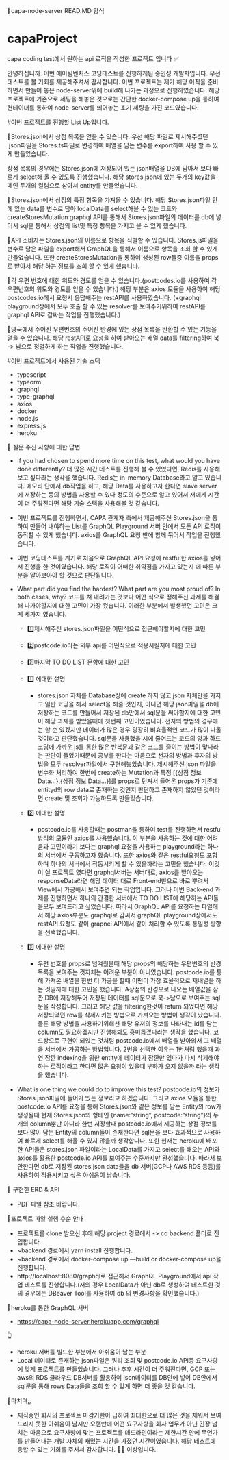 📜capa-node-server READ.MD 양식

# capaProject

capa coding test에서 원하는 api 로직을 작성한 프로젝트 입니다 ✅

안녕하십니까. 이번 에이팀벤처스 코딩테스트를 진행하게된 송인성 개발자입니다. 우선 테스트를 볼 기회를 제공해주셔서 감사합니다.
이번 프로젝트는 제가 해당 이직을 준비하면서 만들어 놓은 node-server위에 build해 나가는 과정으로 진행하였습니다.
해당 프로젝트에 기존으로 세팅을 해놓은 것으로는 간단한 docker-compose up을 통하여 컨테이너를 통하여 node-server를 띄어놓는 초기 세팅을 가진 코드였습니다.

#이번 프로젝트를 진행할 List Up입니다.


📌Stores.json에서 상점 목록을 얻을 수 있습니다.
우선 해당 파일로 제시해주셨던 .json파일을 Stores.ts파일로 변경하여 배열을 담는 변수를 export하여 사용 할 수 있게 만들었습니다.

상점 목록의 경우에는 Stores.json에 저장되어 있는 json배열을 DB에 담아서 보다 빠르게 select해 올 수 있도록 진행했습니다.
해당 stores.json에 있는 두개의 key값을 메인 두개의 컬럼으로 삼아서 entity를 만들었습니다.

📌Stores.json에서 상점의 특정 항목을 가져올 수 있습니다.
해당 Stores.json파일 안에 있는 data를 변수로 담아 localData를 select해올 수 있는 코드와 createStoresMutation graphql API를 통해서 Stores.json파일의 데이터를 db에 넣어서 sql을 통해서
상점의 list및 특정 항목을 가지고 올 수 있게 했습니다.

📌API 소비자는 Stores.json의 이름으로 항목을 식별할 수 있습니다.
Stores.js파일을 변수로 담은 파일을 export해서 GraphQL을 통해서 이름으로 항목을 조회 할 수 있게 만들었습니다. 또한 createStoresMutation을 통하여 생성된 row들중 이름을 props로 받아서 해당 하는 정보를 조회 할 수 있게 했습니다.

📌각 우편 번호에 대한 위도와 경도를 얻을 수 있습니다.(postcodes.io를 사용하여 각 우편번호의 위도와 경도를 얻을 수 있습니다.)
해당 부분은 axios 모듈을 사용하여 해당 postcodes.io에서 요청시 응답해주는 restAPI를 사용하였습니다.
(+graphql playground상에서 모두 호출 할 수 있는 resolver를 보여주기위하여 restAPI를 graphql API로 감싸는 작업을 진행했습니다.)

📌영국에서 주어진 우편번호의 주어진 반경에 있는 상점 목록을 반환할 수 있는 기능을 얻을 수 있습니다.
해당 restAPI로 요청을 하여 받아오는 배열 data를 filtering하여 북 -> 남으로 정렬하게 하는 작업을 진행했습니다.


#이번 프로젝트에서 사용된 기술 스택
- typescript
- typeorm
- graphql
- type-graphql
- axios
- docker
- node.js
- express.js
- heroku

📌 질문 주신 사항에 대한 답변
- If you had chosen to spend more time on this test, what would you have done differently?
  더 많은 시간 테스트를 진행해 볼 수 있었다면, Redis를 사용해보고 싶다라는 생각을 했습니다. Redis는 in-memory Database라고 알고 있습니다. 메모리 단에서 db작업을 하고, 해당 Data를 사용하고자
  한다면 slave server에 저장하는 등의 방법을 사용할 수 있다 정도의 수준으로 알고 있어서 저에게 시간이 더 주워진다면 해당 기술 스택을 사용해볼 것 같습니다.
  
  
- 이번 프로젝트를 진행하면서, CAPA 관계자 측에서 제공해주신 Stores.json을 통하여 만들어 내야하는 List를 GraphQL Playground 서버 안에서 모든 API 로직이 동작할 수 있게 했습니다. axios를 GraphQL 요청   딴에 함께 묶어서 작업을 진행했습니다.
  
- 이번 코딩테스트를 계기로 처음으로 GraphQL API 요청에 restful한 axios를 넣어서 진행을 한 것이였습니다. 해당 로직이 어떠한 취약점을 가지고 있는지	에 따른 부분을 알아보아야 할 것으로 판단됩니다.
  
- What part did you find the hardest? What part are you most proud of? In both cases, why?
  코드를 쳐 내려가는 것보다 어떤 식으로 정해주신 과제를 해결해 나가야할지에 대한 고민이 가장 컸습니다. 이러한 부분에서 발생했던 고민은 크게 세가지 였습니다.
  -  1️⃣제시해주신 stores.json파일을 어떤식으로 접근해야할지에 대한 고민
  -  2️⃣postcode.io라는 외부 api를 어떤식으로 적용시킬지에 대한 고민
  -  3️⃣마지막 TO DO LIST 문항에 대한 고민
  
  -  1️⃣ 에대한 설명
 
      - stores.json 자체를 Database상에 create 하지 않고 json 자체만을 가지고 일반 코딩을 해서 select을 해줄 것인지, 아니면 해당 json파일을 db에 저장하는 코드를 만들어서 저장된 db안에서 sql문을 써야할지에 대한 고민이 해당 과제를 받았을때에 첫번째 고민이였습니다. 선자의 방법의 경우에는 할 순 있겠지만 데이터가 많은 경우 굉장히 비효율적인 코드가 많이 나올 것이라고 판단했습니다. sql문을 사용했을 시에 줄어드는 코드의 양과 하드코딩에 가까운 js를 통한 많은 반복문과 같은 코드를 줄이는 방법이 맞다라는 판단이 들었기때문에 공부를 한다는 마음으로 선자의 방법과 후자의 방법을 모두 resolver파일에서 구현해놓았습니다. 제시해주신 json 파일을 변수화 처리하여 한번에 create하는 Mutation과 특정 [{상점 정보 Data…},{상점 정보 Data…}]를 props로 던져서 들어온 props가 기존에 entityd의 row data로 존재하는 것인지 판단하고 존재하지 않았던 것이라면 create 및 조회가 가능하도록 만들었습니다.

  -  2️⃣ 에대한 설명
     - postcode.io를 사용할때는 postman을 통하여 test를 진행하면서 restful방식의 모듈인 axios를 사용했습니다. 이 부분을 사용하는 것에 대한 어려움과 고민이라기 보다는 graphql 요청을 사용하는 playground라는 하나의 서버에서 구동하고자 했습니다. 또한 axios와 같은 restful요청도 포함하며 하나의 서버에서 작동시키게 할 수 있을까라는 고민을 했습니다. 이것이 실 프로젝트 였다면 graphql서버는 서버대로, axios를 받아오는 responseData라면 해당 데이터 대로 Front-end딴으로 바로 뿌려서 View에서 가공해서 보여주면 되는 작업입니다. 그러나 이번 Back-end 과제를 진행하면서 하나의 간결한 서버에서 TO DO LIST에 해당하는 API들	을모두 보여드리고 싶었습니다. 따라서 GraphQL API를 요청하는 파일에서 해당 axios부분도 graphql로 감싸서 graphQL playground상에서도 restAPI 요청도 같이 grapnel API에서 같이 처리할 수 있도록 통일성 방향을 선택했습니다.
   
  -  3️⃣ 에대한 설명
     - 우편 번호를 props로 넘겨줬을때 해당 props의 해당하는 우편번호의 반경 목록을 보여주는 것자체는 어려운 부분이 아니였습니다. postcode.io를 통해 가져온 배열을 한번 더 가공을 할때 어떤이 가장 효율적으로 재배열을 하는 것일까에 대한 고민을 했습니다. A상점의 반경으로 나오는 배열값을 잠깐 DB에 저장해두어 저장된 데이터를 sql문으로 북->남으로 보여주는 sql문을 작성합니다. 그리고 해당 값을 filtering한것이 return 되었다면 해당 저장되었던 row를 삭제시키는 방법으로 가져오는 방법이 생각이 났습니다. 물론 해당 방법을 사용하기위해선 해당 유저의 정보를 나타내는 id를 담는 column도 필요하겠지만 진행해봐도 흥미롭겠다라는 생각을 했습니다. 코드상으로 구현이 되있는 것처럼 postcode.io에서 배열을 받아와서 그 배열을 서버에서 가공하는 방법입니다. 2번을 선택한 이유는 1번처럼 했을때 과연 잠깐 indexing을 위한 entity에 데이터가 잠깐만 있다가 다시 삭제해야하는 로직이라고 한다면 많은 요청이 있을때 부하가 오지 않을까 라는 생각을 했습니다. 
  


- What is one thing we could do to improve this test?
   postcode.io의 정보가 Stores.json파일에 들어가 있는 정보라고 하겠습니다. 그리고 axios 모듈을 통한 postcode.io API를 요청을 통해 Stores.json와 같은 정보를 담는 Entity의 row가 생성될때
   현재 Stores.json의 형태인 {name:”string”, postcode:”string”}의 두개의 column뿐만 아니라 한번 저장할때 postcode.io에서 제공하는 상점 정보를 보다 많이 담는 Entity의 column들이 존재한다면 
   sql문을 보다 효과적으로 사용하여 빠르게 select를 해올 수 있지 않을까 생각합니다. 또한 현재는 heroku에 배포한 API들은 stores.json 파일이라는 LocalData를 가지고 select를 해오는 API와 axios를 
   활용한 postcode.io API를 보여주는 수준까지만 완성했습니다. 따라서 보안한다면 db로 저장된 stores.json data들을 db 서버(GCP나 AWS RDS 등등)를 사용하여 적용시키고 싶은 아쉬움이 남습니다.

📌 구현한 ERD & API
- PDF 파일 참조 바랍니다.

📌프로젝트 파일 실행 수순 안내

- 프로젝트를 clone 받으신 후에 해당 project 경로에서 -> cd backend 폴더로 진입합니다.
- ~backend 경로에서 yarn install 진행합니다.
- ~backend 경로에서 docker-compose up —build or docker-compose up을 진행합니다.
- http://localhost:8080/graphql로 접근해서 GraphQL Playground에서 api 작업 테스트를 진행합니다.(저의 경우 LocalData가 아닌 db로 생성하여 테스트한 것의 경우에는 DBeaver Tool를 사용하여 db 의 변경사항을 확인했습니다.)

📌heroku를 통한 GraphQL 서버
- https://capa-node-server.herokuapp.com/graphql

👆
- heroku 서버를 빌드한 부분에서 아쉬움이 남는 부분
- Local 데이터로 존재하는 json파일은 쿼리 조회 및 postcode.io API등 요구사항에 맞게 프로젝트를 만들었습니다. 그러나 추후 시간이 더 주워진다면, GCP 또는 aws의 RDS 클라우드 DB서버를 활용하여 json데이터를  DB안에 넣어 DB안에서 sql문을 통해 rows Data들을 조회 할 수 있게 하면 더 좋을 것 같습니다.

📌마치며,,
-  재직중인 회사의 프로젝트 마감기한이 급하여 최대한으로 더 많은 것을 채워서 보여드리지 못한 아쉬움이 남지만 오랜만에 어떤 요구사항을 회사 업무가 아닌 긴장 넘치는 마음으로 요구사항에 맞는 프로젝트를 데드라인이라는 제한시간 안에 무언가를 만들어내는 개발 자체의 재밌는 시간을 가졌던 시간이였습니다. 해당 테스트에 응할 수 있는 기회를 주셔서 감사합니다. 🙆‍♂️ 이상입니다. 






